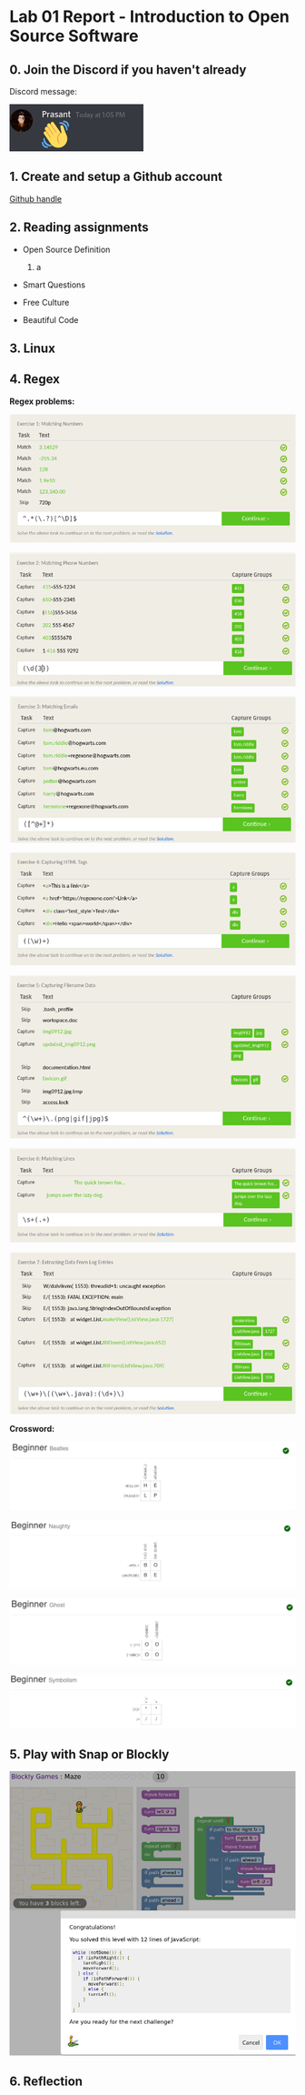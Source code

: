 # Lab 01 Report - Introduction to Open Source Software

## 0. Join the Discord if you haven't already

Discord message:

![message](../../resources/message.png)


## 1. Create and setup a Github account

[Github handle](https://github.com/Prasantacharya)

## 2. Reading assignments

* Open Source Definition

  1. a

* Smart Questions

* Free Culture

* Beautiful Code

## 3. Linux

## 4. Regex

**Regex problems:**

![](../../resources/ex1.png)

![](../../resources/ex2.png)

![](../../resources/ex3.png)

![](../../resources/ex4.png)

![](../../resources/ex5.png)

![](../../resources/ex6.png)

![](../../resources/ex7.png)

**Crossword:**

![](../../resources/problem1.png)

![](../../resources/problem2.png)

![](../../resources/problem3.png)

![](../../resources/problem4.png)

## 5. Play with Snap or Blockly

![](../../resources/maze.png)

## 6. Reflection
